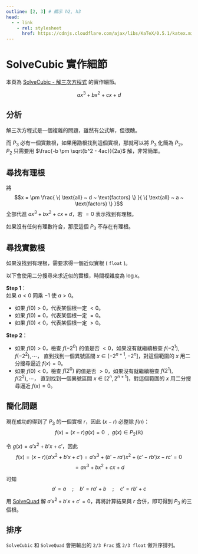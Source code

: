 ```yaml
---
outline: [2, 3] # 顯示 h2, h3
head:
  - - link
    - rel: stylesheet
      href: https://cdnjs.cloudflare.com/ajax/libs/KaTeX/0.5.1/katex.min.css # katex 語法支援
---
```


# SolveCubic 實作細節
本頁為 [SolveCubic - 解三次方程式](../ran-math/solve-cubic) 的實作細節。

$$ax^3 + bx^2 + cx + d$$

## 分析
解三次方程式是一個複雜的問題，雖然有公式解，但很醜。

而 $P_3$ 必有一個實數根，如果用勘根找到這個實根，那就可以將 $P_3$ 化簡為 $P_2$。<br>
$P_2$ 只需要用 $\frac{-b \pm \sqrt{b^2 - 4ac}}{2a}$ 解，非常簡單。

## 尋找有理根
將
$$x = \pm \frac{ \{ \text{all} ~ d ~ \text{factors} \} }{ \{ \text{all} ~ a ~ \text{factors} \} }$$
全部代進 $ax^3 + bx^2 + cx + d$，若 $= 0$ 表示找到有理根。

如果沒有任何有理數符合，那麼這個 $P_3$ 不存在有理根。

## 尋找實數根
如果沒找到有理根，需要求得一個近似實根 ( `float` )。

以下會使用二分搜尋來求近似的實根，時間複雜度為 $\log x$。

**Step 1**：<br>
如果 $a < 0$ 同乘 $-1$ 使 $a > 0$。
- 如果 $f(0) > 0$，代表某個根一定 $< 0$。
- 如果 $f(0) = 0$，代表某個根一定 $= 0$。
- 如果 $f(0) < 0$，代表某個根一定 $> 0$。

**Step 2**：<br>
- 如果 $f(0) > 0$，檢查 $f(-2^0)$ 的值是否 $< 0$，如果沒有就繼續檢查 $f(-2^1), f(-2^2), \cdots$，
直到找到一個異號區間 $x \in [-2^{n+1}, -2^n]$，對這個範圍的 $x$ 用二分搜尋逼近 $f(x) = 0$。
- 如果 $f(0) < 0$，檢查 $f(2^0)$ 的值是否 $> 0$，如果沒有就繼續檢查 $f(2^1), f(2^2), \cdots$，
直到找到一個異號區間 $x \in [2^n, 2^{n+1}]$，對這個範圍的 $x$ 用二分搜尋逼近 $f(x) = 0$。

## 簡化問題
現在成功的得到了 $P_3$ 的一個實根 $r$，因此 $(x-r)$ 必整除 $f(n)$：
$$f(x) = (x-r) g(x) = 0 ~~,~~ g(x) \in P_2(\mathbb{R})$$

令 $g(x) = a'x^2 + b'x + c'$，因此
$$f(x) = (x-r)(a'x^2 + b'x + c') = a'x^3 + (b'-ra')x^2 + (c'-rb')x - rc' = 0$$
$$= ax^3 + bx^2 + cx + d$$

可知
$$a' = a \quad;\quad b' = ra' + b \quad;\quad c' = rb' + c$$

用 [SolveQuad](../ran-math/solve-quad) 解 $a'x^2 + b'x + c' = 0$，再將計算結果與 $r$
合併，即可得到 $P_3$ 的三個根。

## 排序
`SolveCubic` 和 `SolveQuad` 會把輸出的 `2/3 Frac` 或 `2/3 float` 做升序排列。
